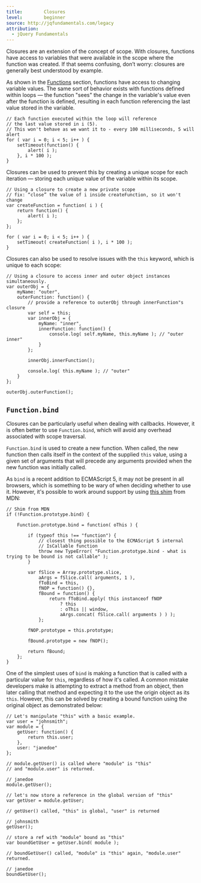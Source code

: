 ```yaml
---
title:        Closures
level:        beginner
source: http://jqfundamentals.com/legacy
attribution:
  - jQuery Fundamentals
---
```


Closures are an extension of the concept of scope. With closures, functions have access to variables that were available in the scope where the function was created. If that seems confusing, don’t worry: closures are generally best understood by example.

As shown in the [Functions](/functions) section, functions have access to changing variable values. The same sort of behavior exists with functions defined within loops &#8212; the function "sees" the change in the variable's value even after the function is defined, resulting in each function referencing the last value stored in the variable.

```
// Each function executed within the loop will reference
// the last value stored in i (5).
// This won't behave as we want it to - every 100 milliseconds, 5 will alert
for ( var i = 0; i < 5; i++ ) {
	setTimeout(function() {
		alert( i );
	}, i * 100 );
}
```

Closures can be used to prevent this by creating a unique scope for each iteration &#8212; storing each unique value of the variable within its scope.

```
// Using a closure to create a new private scope
// fix: “close” the value of i inside createFunction, so it won't change
var createFunction = function( i ) {
	return function() {
		alert( i );
	};
};

for ( var i = 0; i < 5; i++ ) {
	setTimeout( createFunction( i ), i * 100 );
}
```

Closures can also be used to resolve issues with the `this` keyword, which is unique to each scope:

```
// Using a closure to access inner and outer object instances simultaneously.
var outerObj = {
	myName: "outer",
	outerFunction: function() {
		// provide a reference to outerObj through innerFunction"s closure
		var self = this;
		var innerObj = {
			myName: "inner",
			innerFunction: function() {
				console.log( self.myName, this.myName ); // "outer inner"
			}
		};

		innerObj.innerFunction();

		console.log( this.myName ); // "outer"
	}
};

outerObj.outerFunction();
```

## `Function.bind`
Closures can be particularly useful when dealing with callbacks. However, it is often better to use `Function.bind`, which will avoid any overhead associated with scope traversal.

`Function.bind` is used to create a new function. When called, the new function then calls itself in the context of the supplied `this` value, using a given set of arguments that will precede any arguments provided when the new function was initially called.

As `bind` is a recent addition to ECMAScript 5, it may not be present in all browsers, which is something to be wary of when deciding whether to use it. However, it's possible to work around support by using [this shim](https://developer.mozilla.org/en/JavaScript/Reference/Global_Objects/Function/bind) from MDN:

```
// Shim from MDN
if (!Function.prototype.bind) {

	Function.prototype.bind = function( oThis ) {

		if (typeof this !== "function") {
			// closest thing possible to the ECMAScript 5 internal
			// IsCallable function
			throw new TypeError( "Function.prototype.bind - what is trying to be bound is not callable" );
		}

		var fSlice = Array.prototype.slice,
			aArgs = fSlice.call( arguments, 1 ),
			fToBind = this,
			fNOP = function() {},
			fBound = function() {
				return fToBind.apply( this instanceof fNOP
					? this
					: oThis || window,
					aArgs.concat( fSlice.call( arguments ) ) );
			};

		fNOP.prototype = this.prototype;

		fBound.prototype = new fNOP();

		return fBound;
	};
}
```

One of the simplest uses of `bind` is making a function that is called with a particular value for `this`, regardless of how it's called. A common mistake developers make is attempting to extract a method from an object, then later calling that method and expecting it to the use the origin object as its `this`. However, this can be solved by creating a bound function using the original object as demonstrated below:

```
// Let's manipulate "this" with a basic example.
var user = "johnsmith";
var module = {
	getUser: function() {
		return this.user;
	},
	user: "janedoe"
};

// module.getUser() is called where "module" is "this"
// and "module.user" is returned.

// janedoe
module.getUser();

// let's now store a reference in the global version of "this"
var getUser = module.getUser;

// getUser() called, "this" is global, "user" is returned

// johnsmith
getUser();

// store a ref with "module" bound as "this"
var boundGetUser = getUser.bind( module );

// boundGetUser() called, "module" is "this" again, "module.user" returned.

// janedoe
boundGetUser();
```
